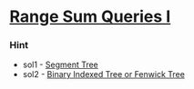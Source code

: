 # [Range Sum Queries I](https://cses.fi/problemset/task/1646)
### Hint
* sol1 - [Segment Tree](https://www.geeksforgeeks.org/segment-tree-set-1-sum-of-given-range/)
* sol2 - [Binary Indexed Tree or Fenwick Tree](https://www.geeksforgeeks.org/binary-indexed-tree-or-fenwick-tree-2/)